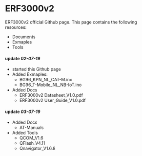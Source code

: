 # ERF3000v2
ERF3000v2 official Github page. 
This page contains the following resources: 
- Documents
- Exmaples
- Tools 

#### update *02-07-19*  
 * started this Github page
 * Added Exmaples:
   - BG96_KPN_NL_CAT-M.ino
   - BG96_T-Mobile_NL_NB-IoT.ino
 * Added Docs 
   - ERF3000v2 Datasheet_V1.0.pdf 
   - ERF3000v2 User_Guide_V1.0.pdf
    
#### update *03-07-19*   
 * Added Docs 
   - AT-Manuals
 * Added Tools
   - QCOM_V1.6
   - QFlash_V4.11
   - Qnavigator_V1.6.8


